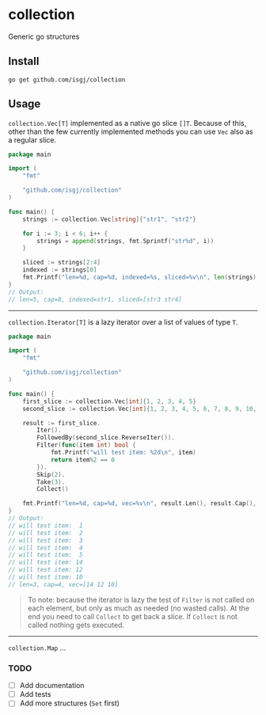# collection
Generic go structures

## Install
```
go get github.com/isgj/collection
```

## Usage

`collection.Vec[T]` implemented as a native go slice `[]T`. Because of this, other than the few currently
implemented methods you can use `Vec` also as a regular slice.

```go
package main

import (
	"fmt"

	"github.com/isgj/collection"
)

func main() {
	strings := collection.Vec[string]{"str1", "str2"}

	for i := 3; i < 6; i++ {
		strings = append(strings, fmt.Sprintf("str%d", i))
	}

	sliced := strings[2:4]
	indexed := strings[0]
	fmt.Printf("len=%d, cap=%d, indexed=%s, sliced=%v\n", len(strings), cap(strings), indexed, sliced)
}
// Output:
// len=5, cap=8, indexed=str1, sliced=[str3 str4]
```

---

`collection.Iterator[T]` is a lazy iterator over a list of values of type `T`.

```go
package main

import (
	"fmt"

	"github.com/isgj/collection"
)

func main() {
	first_slice := collection.Vec[int]{1, 2, 3, 4, 5}
	second_slice := collection.Vec[int]{1, 2, 3, 4, 5, 6, 7, 8, 9, 10, 12, 14}

	result := first_slice.
		Iter().
		FollowedBy(second_slice.ReverseIter()).
		Filter(func(item int) bool {
			fmt.Printf("will test item: %2d\n", item)
			return item%2 == 0
		}).
		Skip(2).
		Take(3).
		Collect()

	fmt.Printf("len=%d, cap=%d, vec=%v\n", result.Len(), result.Cap(), result)
}
// Output:
// will test item:  1
// will test item:  2
// will test item:  3
// will test item:  4
// will test item:  5
// will test item: 14
// will test item: 12
// will test item: 10
// len=3, cap=4, vec=[14 12 10]
```

> To note: because the iterator is lazy the test of `Filter` is not called on each element, but only as much as needed (no wasted calls).
> At the end you need to call `Collect` to get back a slice. If `Collect` is not called nothing gets executed.

---

`collection.Map` ...

### TODO
- [ ] Add documentation
- [ ] Add tests
- [ ] Add more structures (`Set` first)
